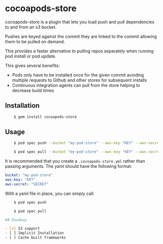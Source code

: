 # cocoapods-store

cocoapods-store is a plugin that lets you load push and pull dependencies to
and from an s3 bucket.

Pushes are keyed against the commit they are linked to the commit allowing them
to be pulled on demand.

This provides a faster alternative to pulling repos separately when running
pod install or pod update.

This gives several benefits:

 - Pods only have to be installed once for the given commit avoiding multiple
   requests to Github and other stores for subsequent installs
 - Continuous integration agents can pull from the store helping to decrease
   build times

## Installation
```bash
    $ gem install cocoapods-store
```
## Usage

```bash
	$ pod spec push --bucket "my-pod-store" --aws-key "KEY" --aws-secret "SECRET"

	$ pod spec pull --bucket "my-pod-store" --aws-key "KEY" --aws-secret "SECRET"
```

It is recommended that you create a `.cocoapods-store.yml` rather than passing
arguments. The yaml should have the following format:

```yaml
bucket: "my-pod-store"
aws-key: "KEY"
aws-secret: "SECRET"
```

With a yaml file in place, you can simply call:

```bash
	$ pod spec push

	$ pod spec pull

## Roadmap

- [x] S3 support
- [ ] Implicit Installation
- [ ] Cache built frameworks
